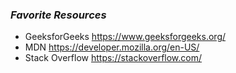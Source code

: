### *Favorite Resources*
  * GeeksforGeeks https://www.geeksforgeeks.org/
  * MDN https://developer.mozilla.org/en-US/
  * Stack Overflow https://stackoverflow.com/
